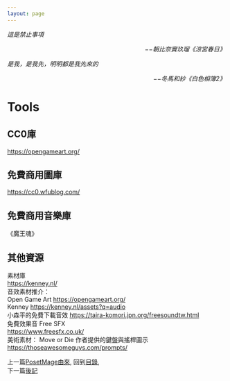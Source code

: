```yaml
---
layout: page
---
```


*這是禁止事項*  
<p align="right"><i>−−朝比奈實玖瑠《涼宮春日》</i></p>

*是我，是我先，明明都是我先來的*  
<p align="right"><i>−−冬馬和紗《白色相簿2》</i></p>

# Tools

## CC0庫
https://opengameart.org/

## 免費商用圖庫
https://cc0.wfublog.com/

## 免費商用音樂庫
《魔王魂》

## 其他資源
素材庫  
https://kenney.nl/  
音效素材推介：  
Open Game Art https://opengameart.org/  
Kenney https://kenney.nl/assets?q=audio  
小森平的免費下載音效 https://taira-komori.jpn.org/freesoundtw.html  
免費效果音 Free SFX  
https://www.freesfx.co.uk/  
美術素材：
Move or Die 作者提供的鍵盤與搖桿圖示  
https://thoseawesomeguys.com/prompts/  

上一篇[PosetMage由來](./PosetMage), 
回到[目錄](/Novel/Setting/#appendix),  
下一篇[後記](./Epilogue.md)